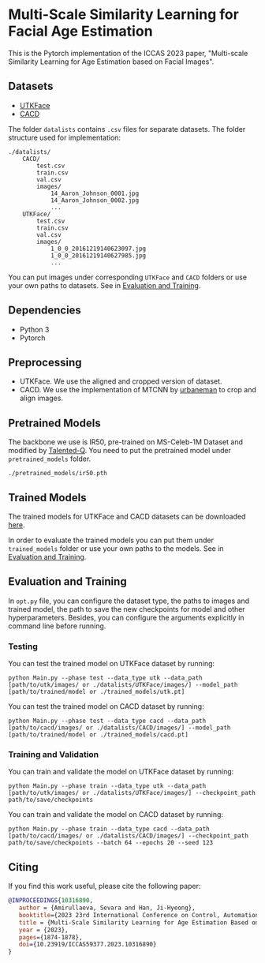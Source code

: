 
# Multi-Scale Similarity Learning for Facial Age Estimation

This is the Pytorch implementation of the ICCAS 2023 paper, "Multi-scale Similarity Learning for Age Estimation based on Facial Images".


## Datasets
- [UTKFace](https://susanqq.github.io/UTKFace/)
- [CACD](https://bcsiriuschen.github.io/CARC/)

The folder `datalists` contains `.csv` files for separate datasets. The folder structure used for implementation:
```
./datalists/
    CACD/
        test.csv
        train.csv
        val.csv
        images/
            14_Aaron_Johnson_0001.jpg
            14_Aaron_Johnson_0002.jpg
            ...
    UTKFace/
        test.csv
        train.csv
        val.csv
        images/ 
            1_0_0_20161219140623097.jpg
            1_0_0_20161219140627985.jpg
            ...
```
You can put images under corresponding `UTKFace` and `CACD` folders or use your own paths to datasets. See in [Evaluation and Training](#evaluation-and-training).


## Dependencies 
- Python 3
- Pytorch


## Preprocessing
- UTKFace. We use the aligned and cropped version of dataset.
- CACD. We use the implementation of MTCNN by [urbaneman](https://github.com/urbaneman/Face_crop_align_mtcnn) to crop and align images.


## Pretrained Models
The backbone we use is IR50, pre-trained on MS-Celeb-1M Dataset and modified by [Talented-Q](https://github.com/Talented-Q/POSTER_V2). You need to put the pretrained model under `pretrained_models` folder.
```
./pretrained_models/ir50.pth
```


## Trained Models
The trained models for UTKFace and CACD datasets can be downloaded [here](https://drive.google.com/drive/folders/1lAF4bkE7U6dpUmkdhqUV1Tw6LCbbbNgD?usp=sharing). 

In order to evaluate the trained models you can put them under `trained_models` folder or use your own paths to the models. See in [Evaluation and Training](#evaluation-and-training).


## Evaluation and Training 
In `opt.py` file, you can configure the dataset type, the paths to images and trained model, the path to save the new checkpoints for model and other hyperparameters. Besides, you can configure the arguments explicitly in command line before running. 
### Testing
You can test the trained model on UTKFace dataset by running:
```
python Main.py --phase test --data_type utk --data_path [path/to/utk/images/ or ./datalists/UTKFace/images/] --model_path [path/to/trained/model or ./trained_models/utk.pt]
```
You can test the trained model on CACD dataset by running:
```
python Main.py --phase test --data_type cacd --data_path [path/to/cacd/images/ or ./datalists/CACD/images/] --model_path [path/to/trained/model or ./trained_models/cacd.pt]
```
### Training and Validation
You can train and validate the model on UTKFace dataset by running:
```
python Main.py --phase train --data_type utk --data_path [path/to/utk/images/ or ./datalists/UTKFace/images/] --checkpoint_path path/to/save/checkpoints
```
You can train and validate the model on CACD dataset by running:
```
python Main.py --phase train --data_type cacd --data_path [path/to/cacd/images/ or ./datalists/CACD/images/] --checkpoint_path path/to/save/checkpoints --batch 64 --epochs 20 --seed 123 
```
## Citing
If you find this work useful, please cite the following paper:
```bibtex
@INPROCEEDINGS{10316890,
   author = {Amirullaeva, Sevara and Han, Ji-Hyeong},
   booktitle={2023 23rd International Conference on Control, Automation and Systems (ICCAS)}, 
   title = {Multi-Scale Similarity Learning for Age Estimation Based on Facial Images},
   year = {2023},
   pages={1874-1878},
   doi={10.23919/ICCAS59377.2023.10316890}
}
```



